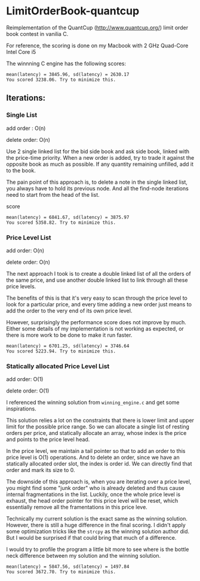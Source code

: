 # LimitOrderBook-quantcup

Reimplementation of the QuantCup (http://www.quantcup.org/) limit order book contest in vanilia C.

For reference, the scoring is done on my Macbook with 2 GHz Quad-Core Intel Core i5

The winnning C engine has the following scores:

```
mean(latency) = 3845.96, sd(latency) = 2630.17
You scored 3238.06. Try to minimize this.
```

## Iterations:

### Single List

add order : O(n)

delete order: O(n)

Use 2 single linked list for the bid side book and ask side book, linked with the price-time priority. When a new order is added, try to trade it against the opposite book as much as possible. If any quantity remaining unfilled, add it to the book.

The pain point of this approach is, to delete a note in the single linked list, you always have to hold its previous node. And all the find-node iterations need to start from the head of the list.

score

```
mean(latency) = 6841.67, sd(latency) = 3875.97
You scored 5358.82. Try to minimize this.
```

### Price Level List

add order: O(n)

delete order: O(n)

The next approach I took is to create a double linked list of all the orders of the same price, and use another double linked list to link through all these price levels.

The benefits of this is that it's very easy to scan through the price level to look for a particular price, and every time adding a new order just means to add the order to the very end of its own price level.

However, surprisingly the performance score does not improve by much. Either some details of my implementation is not working as expected, or there is more work to be done to make it run faster.

```
mean(latency) = 6701.25, sd(latency) = 3746.64
You scored 5223.94. Try to minimize this.
```

### Statically allocated Price Level List

add order: O(1)

delete order: O(1)

I referenced the winning solution from `winning_engine.c` and get some inspirations.

This solution relies a lot on the constraints that there is lower limit and upper limit for the possible price range. So we can allocate a single list of resting orders per price, and statically allocate an array, whose index is the price and points to the price level head.

In the price level, we maintain a tail pointer so that to add an order to this price level is O(1) operations. And to delete an order, since we have an statically allocated order slot, the index is order id. We can directly find that order and mark its size to 0.

The downside of this approach is, when you are iterating over a price level, you might find some "junk order" who is already deleted and thus cause internal fragmentations in the list. Luckily, once the whole price level is exhaust, the head order pointer  for this price level will be reset, which essentially remove all the framentations in this price leve.

Technically my current solution is the exact same as the winning solution. However, there is still a huge difference in the final scoring. I didn't apply some optimization tricks like the `strcpy` as the winning solution author did. But I would be surprised if that could bring that much of a difference.

I would try to profile the program a little bit more to see where is the bottle neck difference between my solution and the winning solution.

```
mean(latency) = 5847.56, sd(latency) = 1497.84
You scored 3672.70. Try to minimize this.
```
